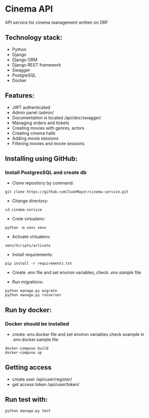 # Cinema API

API service for cinema management written on DRF
## Technology stack:
- Python
- Django
- Django ORM
- Django REST framework
- Swagger
- PostgreSQL
- Docker
## Features:
 
- JWT authenticated
- Admin panel /admin/
- Documentation is located /api/doc/swagger/
- Managing orders and tickets
- Creating movies with genres, actors
- Creating cinema halls
- Adding movie sessions
- Filtering movies and movie sessions

## Installing using GitHub:

### Install PostgresSQL and create db

- Clone repository by command:
```
git clone https://github.com/IvanMayor/cinema-service.git
```
- Change directory:
```
cd cinema-service
```
- Crete virtualenv:
```
python -m venv venv
```
- Activate virtualenv:
```
venv/Scripts/activate
```
- Install requirements:
```
pip install -r requirements.txt
```
- Create .env file and set environ variables, check *.env.sample* file

- Run migrations:
```
python manage.py migrate
python manage.py runserver
```

## Run by docker:

### Docker should be installed

- create .env.docker file and set environ variables check example in .env.docker.sample file

```
docker-compose build
docker-compose up
```

## Getting access

- create user /api/user/register/
- get access token /api/user/token/

## Run test with:

```
python manage.py test
```
